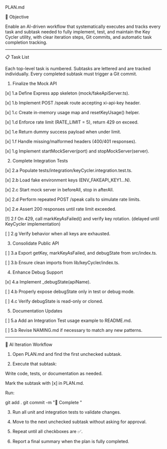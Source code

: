 PLAN.md

🎯 Objective

Enable an AI-driven workflow that systematically executes and tracks every task and subtask needed to fully implement, test, and maintain the Key Cycler utility, with clear iteration steps, Git commits, and automatic task completion tracking.


---

📋 Task List

Each top-level task is numbered. Subtasks are lettered and are tracked individually. Every completed subtask must trigger a Git commit.

1. Finalize the Mock API

[x] 1.a Define Express app skeleton (mock/fakeApiServer.ts).

[x] 1.b Implement POST /speak route accepting xi-api-key header.

[x] 1.c Create in-memory usage map and resetKeyUsage() helper.

[x] 1.d Enforce rate limit (RATE_LIMIT = 5), return 429 on exceed.

[x] 1.e Return dummy success payload when under limit.

[x] 1.f Handle missing/malformed headers (400/401 responses).

[x] 1.g Implement startMockServer(port) and stopMockServer(server).



2. Complete Integration Tests

[x] 2.a Populate tests/integration/keyCycler.integration.test.ts.

[x] 2.b Load fake environment keys (ENV_FAKEAPI_KEY1…N).

[x] 2.c Start mock server in beforeAll, stop in afterAll.

[x] 2.d Perform repeated POST /speak calls to simulate rate limits.

[x] 2.e Assert 200 responses until rate limit exceeded.

[!] 2.f On 429, call markKeyAsFailed() and verify key rotation. (delayed until KeyCycler implementation)

[ ] 2.g Verify behavior when all keys are exhausted.



3. Consolidate Public API

[ ] 3.a Export getKey, markKeyAsFailed, and debugState from src/index.ts.

[ ] 3.b Ensure clean imports from lib/keyCycler/index.ts.



4. Enhance Debug Support

[x] 4.a Implement _debugState(apiName).

[ ] 4.b Properly expose debugState only in test or debug mode.

[ ] 4.c Verify debugState is read-only or cloned.



5. Documentation Updates

[ ] 5.a Add an Integration Test usage example to README.md.

[ ] 5.b Revise NAMING.md if necessary to match any new patterns.





---

🔄 AI Iteration Workflow

1. Open PLAN.md and find the first unchecked subtask.


2. Execute that subtask:

Write code, tests, or documentation as needed.

Mark the subtask with [x] in PLAN.md.

Run:

git add .
git commit -m "🔨 Complete <subtask description>"



3. Run all unit and integration tests to validate changes.


4. Move to the next unchecked subtask without asking for approval.


5. Repeat until all checkboxes are ✅.


6. Report a final summary when the plan is fully completed.
